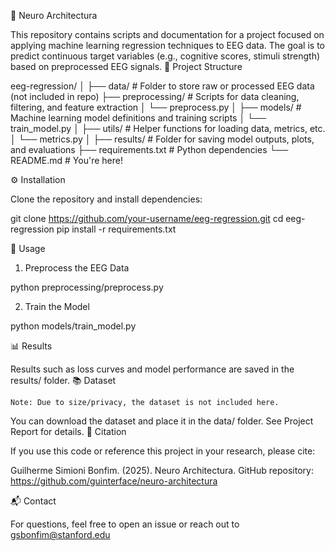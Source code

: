 🧠 Neuro Architectura

This repository contains scripts and documentation for a project focused on applying machine learning regression techniques to EEG data. The goal is to predict continuous target variables (e.g., cognitive scores, stimuli strength) based on preprocessed EEG signals.
📁 Project Structure

eeg-regression/
│
├── data/                    # Folder to store raw or processed EEG data (not included in repo)
├── preprocessing/           # Scripts for data cleaning, filtering, and feature extraction
│   └── preprocess.py
│
├── models/                  # Machine learning model definitions and training scripts
│   └── train_model.py
│
├── utils/                   # Helper functions for loading data, metrics, etc.
│   └── metrics.py
│
├── results/                 # Folder for saving model outputs, plots, and evaluations
├── requirements.txt         # Python dependencies
└── README.md                # You're here!

⚙️ Installation

Clone the repository and install dependencies:

git clone https://github.com/your-username/eeg-regression.git
cd eeg-regression
pip install -r requirements.txt

🧪 Usage
1. Preprocess the EEG Data

python preprocessing/preprocess.py

2. Train the Model

python models/train_model.py

📊 Results

Results such as loss curves and model performance are saved in the results/ folder.
📚 Dataset

    Note: Due to size/privacy, the dataset is not included here.

You can download the dataset and place it in the data/ folder. See Project Report for details.
🔗 Citation

If you use this code or reference this project in your research, please cite:

Guilherme Simioni Bonfim. (2025). Neuro Architectura. GitHub repository: https://github.com/guinterface/neuro-architectura

📬 Contact

For questions, feel free to open an issue or reach out to gsbonfim@stanford.edu

